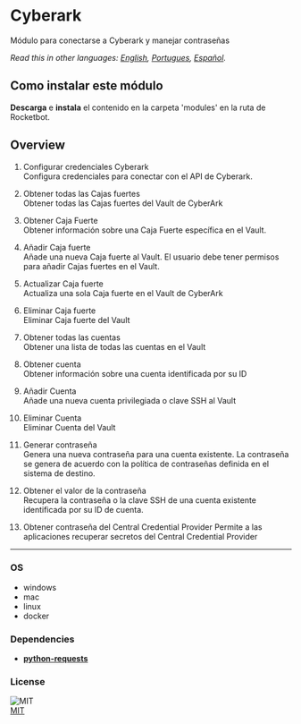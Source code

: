 # Cyberark
  
Módulo para conectarse a Cyberark y manejar contraseñas 

*Read this in other languages: [English](README.md), [Portugues](README.pr.md), [Español](README.es.md).*

## Como instalar este módulo
  
__Descarga__ e __instala__ el contenido en la carpeta 'modules' en la ruta de Rocketbot.  



## Overview


1. Configurar credenciales Cyberark  
Configura credenciales para conectar con el API de Cyberark.

2. Obtener todas las Cajas fuertes  
Obtener todas las Cajas fuertes del Vault de CyberArk

3. Obtener Caja Fuerte  
Obtener información sobre una Caja Fuerte específica en el Vault.

4. Añadir Caja fuerte  
Añade una nueva Caja fuerte al Vault. El usuario debe tener permisos para añadir Cajas fuertes en el Vault.

5. Actualizar Caja fuerte  
Actualiza una sola Caja fuerte en el Vault de CyberArk

6. Eliminar Caja fuerte  
Eliminar Caja fuerte del Vault

7. Obtener todas las cuentas  
Obtener una lista de todas las cuentas en el Vault

8. Obtener cuenta  
Obtener información sobre una cuenta identificada por su ID

9. Añadir Cuenta  
Añade una nueva cuenta privilegiada o clave SSH al Vault

10. Eliminar Cuenta  
Eliminar Cuenta del Vault

11. Generar contraseña  
Genera una nueva contraseña para una cuenta existente. La contraseña se genera de acuerdo con la política de contraseñas definida en el sistema de destino.

12. Obtener el valor de la contraseña  
Recupera la contraseña o la clave SSH de una cuenta existente identificada por su ID de cuenta.  

13.  Obtener contraseña del Central Credential Provider
Permite a las aplicaciones recuperar secretos del Central Credential Provider



----
### OS

- windows
- mac
- linux
- docker

### Dependencies
- [**python-requests**](https://pypi.org/project/python-requests/)
### License
  
![MIT](https://camo.githubusercontent.com/107590fac8cbd65071396bb4d04040f76cde5bde/687474703a2f2f696d672e736869656c64732e696f2f3a6c6963656e73652d6d69742d626c75652e7376673f7374796c653d666c61742d737175617265)  
[MIT](http://opensource.org/licenses/mit-license.ph)